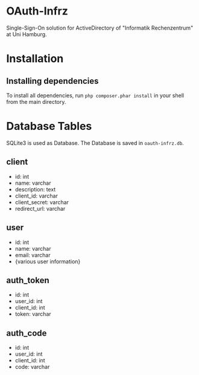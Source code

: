 # OAuth-Infrz
Single-Sign-On solution for ActiveDirectory of "Informatik Rechenzentrum" at Uni Hamburg.

# Installation
## Installing dependencies
To install all dependencies, run `php composer.phar install` in your shell from the main directory.

# Database Tables
SQLite3 is used as Database. The Database is saved in `oauth-infrz.db`.

## client
* id: int
* name: varchar
* description: text
* client_id: varchar
* client_secret: varchar
* redirect_url: varchar

## user
* id: int
* name: varchar
* email: varchar
* {various user information}

## auth_token
* id: int
* user_id: int
* client_id: int
* token: varchar

## auth_code
* id: int
* user_id: int
* client_id: int
* code: varchar

